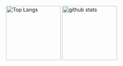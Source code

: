 <p align="left"> 
  <img alt="Top Langs" height="150px" src="https://github-readme-stats.vercel.app/api/top-langs/?username=ryotaro531&layout=compact&show_icons=true&theme=tokyonight" />
  <img alt="github stats" height="150px" src="https://github-readme-stats.vercel.app/api?username=ryotaro531&theme=tokyonight&show_icons=ture" />
</p>
